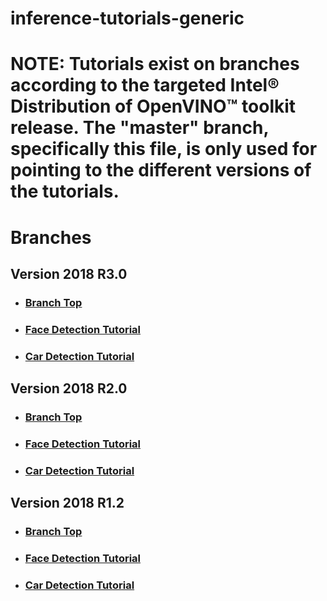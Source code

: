 # inference-tutorials-generic


# **NOTE**: Tutorials exist on branches according to the targeted Intel® Distribution of OpenVINO™ toolkit release.  The "master" branch, specifically this file, is only used for pointing to the different versions of the tutorials.

# Branches
## Version 2018 R3.0
- ### [Branch Top](https://github.com/intel-iot-devkit/inference-tutorials-generic/tree/openvino_toolkit_r3_0)
- ### [Face Detection Tutorial](https://github.com/intel-iot-devkit/inference-tutorials-generic/tree/openvino_toolkit_r3_0/face_detection_tutorial/Readme.md)
- ### [Car Detection Tutorial](https://github.com/intel-iot-devkit/inference-tutorials-generic/tree/openvino_toolkit_r3_0/car_detection_tutorial/Readme.md)

## Version 2018 R2.0
- ### [Branch Top](https://github.com/intel-iot-devkit/inference-tutorials-generic/tree/openvino_toolkit_r2_0)
- ### [Face Detection Tutorial](https://github.com/intel-iot-devkit/inference-tutorials-generic/tree/openvino_toolkit_r2_0/face_detection_tutorial/Readme.md)
- ### [Car Detection Tutorial](https://github.com/intel-iot-devkit/inference-tutorials-generic/tree/openvino_toolkit_r2_0/car_detection_tutorial/Readme.md)

## Version 2018 R1.2
- ### [Branch Top](https://github.com/intel-iot-devkit/inference-tutorials-generic/tree/openvino_toolkit_r1_2)
- ### [Face Detection Tutorial](https://github.com/intel-iot-devkit/inference-tutorials-generic/tree/openvino_toolkit_r1_2/face_detection_tutorial/Readme.md)
- ### [Car Detection Tutorial](https://github.com/intel-iot-devkit/inference-tutorials-generic/tree/openvino_toolkit_r1_2/car_detection_tutorial/Readme.md)


